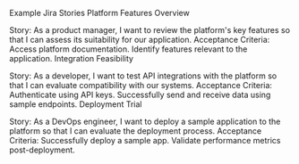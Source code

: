 Example Jira Stories
Platform Features Overview

Story: As a product manager, I want to review the platform's key features so that I can assess its suitability for our application.
Acceptance Criteria:
Access platform documentation.
Identify features relevant to the application.
Integration Feasibility

Story: As a developer, I want to test API integrations with the platform so that I can evaluate compatibility with our systems.
Acceptance Criteria:
Authenticate using API keys.
Successfully send and receive data using sample endpoints.
Deployment Trial

Story: As a DevOps engineer, I want to deploy a sample application to the platform so that I can evaluate the deployment process.
Acceptance Criteria:
Successfully deploy a sample app.
Validate performance metrics post-deployment.
